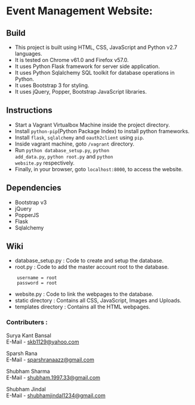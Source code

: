 # Event Management Website:

## Build

* This project is built using HTML, CSS, JavaScript and Python v2.7 languages.
* It is tested on Chrome v61.0 and Firefox v57.0.
* It uses Python Flask framework for server side application.
* It uses Python Sqlalchemy SQL toolkit for database operations in Python.
* It uses Bootstrap 3 for styling.
* It uses jQuery, Popper, Bootstrap JavaScript libraries.

## Instructions

* Start a Vagrant Virtualbox Machine inside the project directory.
* Install <code>python-pip</code>(Python Package Index) to install python frameworks.
* Install <code>flask</code>, <code>sqlalchemy</code> and <code>oauth2client</code> using <code>pip</code>.
* Inside vagrant machine, goto <code>/vagrant</code> directory.
* Run <code>python database_setup.py</code>, <code>python add_data.py</code>, <code>python root.py</code> and <code>python website.py</code> respectively.
* Finally, in your browser, goto <code>localhost:8000</code>, to access the website.

## Dependencies

* Bootstrap v3
* jQuery
* PopperJS
* Flask
* Sqlalchemy
   
## Wiki
* database_setup.py : Code to create and setup the database.
* root.py : Code to add the master account root to the database.
```
    username = root
    password = root
```
* website.py : Code to link the webpages to the database.
* static directory : Contains all CSS, JavaScript, Images and Uploads.
* templates directory : Contains all the HTML webpages.

### Contributers :
Surya Kant Bansal  
E-Mail - skb1129@yahoo.com

Sparsh Rana  
E-Mail - sparshranaazz@gmail.com

Shubham Sharma  
E-Mail - shubham.1997.33@gmail.com

Shubham Jindal  
E-Mail - shubhamjindal1234@gmail.com
